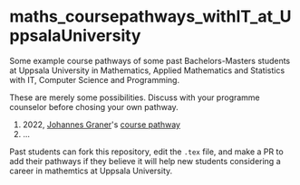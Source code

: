 # maths_coursepathways_withIT_at_UppsalaUniversity
Some example course pathways of some past Bachelors-Masters students at Uppsala University in Mathematics, Applied Mathematics and Statistics with IT, Computer Science and Programming.

These are merely some possibilities. Discuss with your programme counselor before chosing your own pathway.

1. 2022, [Johannes Graner](https://www.linkedin.com/in/johannes-graner-475677129/)'s [course pathway](mathITCourseSummaryAndRecommendationsByJohannesGraner.pdf)
2. ...

Past students can fork this repository, edit the `.tex` file, and make a PR to add their pathways if they believe it will help new students considering a career in mathemtics at Uppsala University.

